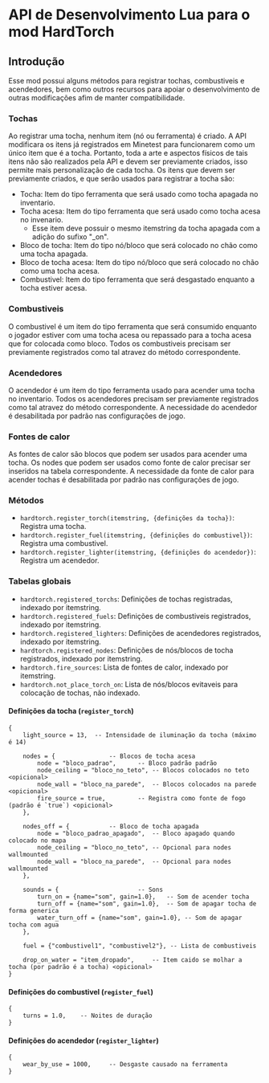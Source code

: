 API de Desenvolvimento Lua para o mod HardTorch
===============================================

Introdução
----------
Esse mod possui alguns métodos para registrar tochas, combustiveis e acendedores, bem como outros 
recursos para apoiar o desenvolvimento de outras modificações afim de manter compatibilidade.

### Tochas
Ao registrar uma tocha, nenhum item (nó ou ferramenta) é criado. A API modificara os itens já 
registrados em Minetest para funcionarem como um único item que é a tocha. Portanto, toda a 
arte e aspectos físicos de tais itens não são realizados pela API e devem ser previamente criados, 
isso permite mais personalização de cada tocha. 
Os itens que devem ser previamente criados, e que serão usados para registrar a tocha são:

* Tocha: Item do tipo ferramenta que será usado como tocha apagada no inventario.
* Tocha acesa: Item do tipo ferramenta que será usado como tocha acesa no invenario.
  * Esse item deve possuir o mesmo itemstring da tocha apagada com a adição do sufixo "_on".
* Bloco de tocha: Item do tipo nó/bloco que será colocado no chão como uma tocha apagada.
* Bloco de tocha acesa: Item do tipo nó/bloco que será colocado no chão como uma tocha acesa.
* Combustivel: Item do tipo ferramenta que será desgastado enquanto a tocha estiver acesa.

### Combustiveis
O combustivel é um item do tipo ferramenta que será consumido enquanto o jogador estiver com uma 
tocha acesa ou repassado para a tocha acesa que for colocada como bloco. Todos os combustiveis 
precisam ser previamente registrados como tal atravez do método correspondente.

### Acendedores
O acendedor é um item do tipo ferramenta usado para acender uma tocha no inventario. Todos os 
acendedores precisam ser previamente registrados como tal atravez do método correspondente. 
A necessidade do acendedor é desabilitada por padrão nas configurações de jogo.

### Fontes de calor
As fontes de calor são blocos que podem ser usados para acender uma tocha. Os nodes que podem ser 
usados como fonte de calor precisar ser inseridos na tabela correspondente.
A necessidade da fonte de calor para acender tochas é desabilitada por padrão nas configurações de jogo.

### Métodos
* `hardtorch.register_torch(itemstring, {definições da tocha})`: Registra uma tocha.
* `hardtorch.register_fuel(itemstring, {definições do combustivel})`: Registra uma combustivel.
* `hardtorch.register_lighter(itemstring, {definições do acendedor})`: Registra um acendedor.

### Tabelas globais
* `hardtorch.registered_torchs`: Definições de tochas registradas, indexado por itemstring.
* `hardtorch.registered_fuels`: Definições de combustiveis registrados, indexado por itemstring.
* `hardtorch.registered_lighters`: Definições de acendedores registrados, indexado por itemstring.
* `hardtorch.registered_nodes`: Definições de nós/blocos de tocha registrados, indexado por itemstring.
* `hardtorch.fire_sources`: Lista de fontes de calor, indexado por itemstring.
* `hardtorch.not_place_torch_on`: Lista de nós/blocos evitaveis para colocação de tochas, não indexado.

#### Definições da tocha (`register_torch`)

    {
        light_source = 13, 	-- Intensidade de iluminação da tocha (máximo é 14)
        
        nodes = { 				-- Blocos de tocha acesa
            node = "bloco_padrao", 		-- Bloco padrão padrão
            node_ceiling = "bloco_no_teto", -- Blocos colocados no teto <opicional>
            node_wall = "bloco_na_parede", 	-- Blocos colocados na parede <opicional>
            fire_source = true, 		-- Registra como fonte de fogo (padrão é `true`) <opicional>
        },
        
        nodes_off = { 			-- Bloco de tocha apagada
            node = "bloco_padrao_apagado", 	-- Bloco apagado quando colocado no mapa
            node_ceiling = "bloco_no_teto", -- Opcional para nodes wallmounted
            node_wall = "bloco_na_parede", 	-- Opcional para nodes wallmounted
        },
        
        sounds = { 				        -- Sons
            turn_on = {name="som", gain=1.0}, 	-- Som de acender tocha
            turn_off = {name="som", gain=1.0}, 	-- Som de apagar tocha de forma generica
            water_turn_off = {name="som", gain=1.0}, -- Som de apagar tocha com agua
        },
        
        fuel = {"combustivel1", "combustivel2"}, -- Lista de combustiveis
        
        drop_on_water = "item_dropado", 	-- Item caido se molhar a tocha (por padrão é a tocha) <opicional>
    }

#### Definições do combustivel (`register_fuel`)

    {
        turns = 1.0, 	-- Noites de duração
    }

#### Definições do acendedor (`register_lighter`)

    {
        wear_by_use = 1000, 	-- Desgaste causado na ferramenta
    }




